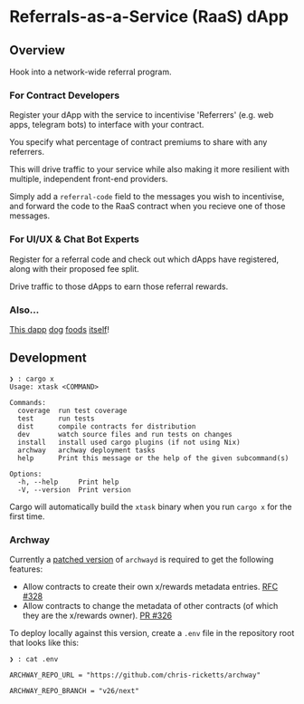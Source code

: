 # Referrals-as-a-Service (RaaS) dApp

## Overview

Hook into a network-wide referral program.

### For Contract Developers

Register your dApp with the service to incentivise 'Referrers' (e.g. web apps, telegram bots) to interface with your contract.

You specify what percentage of contract premiums to share with any referrers. 

This will drive traffic to your service while also making it more resilient with multiple, independent front-end providers.

Simply add a `referral-code` field to the messages you wish to incentivise, and forward the code to the RaaS contract when you recieve one of those messages. 

### For UI/UX & Chat Bot Experts

Register for a referral code and check out which dApps have registered, along with their proposed fee split. 

Drive traffic to those dApps to earn those referral rewards.

### Also...

[This dapp][1] [dog][2] [foods][3] [itself][4]!


## Development

```
❯ : cargo x
Usage: xtask <COMMAND>

Commands:
  coverage  run test coverage
  test      run tests
  dist      compile contracts for distribution
  dev       watch source files and run tests on changes
  install   install used cargo plugins (if not using Nix)
  archway   archway deployment tasks
  help      Print this message or the help of the given subcommand(s)

Options:
  -h, --help     Print help
  -V, --version  Print version
```

Cargo will automatically build the `xtask` binary when you run `cargo x` for the first time.

### Archway

Currently a [patched version][5] of `archwayd` is required to get the following features:
- Allow contracts to create their own x/rewards metadata entries. [RFC #328][6]
- Allow contracts to change the metadata of other contracts (of which they are the x/rewards owner). [PR #326][7]

To deploy locally against this version, create a `.env` file in the repository root that looks like this:

```
❯ : cat .env  

ARCHWAY_REPO_URL = "https://github.com/chris-ricketts/archway"

ARCHWAY_REPO_BRANCH = "v26/next"
```


[1]: https://github.com/v26-solutions/raas-dapp/blob/ab6878c33fbe1de87c0e181df39f7bde717cd32d/crates/cosmwasm/archway/drivers/hub.rs#L164 
[2]: https://github.com/v26-solutions/raas-dapp/blob/ab6878c33fbe1de87c0e181df39f7bde717cd32d/tests/referrals_archway_drivers/hub.rs#L112
[3]: https://github.com/v26-solutions/raas-dapp/blob/ab6878c33fbe1de87c0e181df39f7bde717cd32d/crates/cosmwasm/archway/drivers/hub.rs#L192
[4]: https://github.com/v26-solutions/raas-dapp/blob/ab6878c33fbe1de87c0e181df39f7bde717cd32d/tests/referrals_archway_drivers/hub.rs#L352
[5]: https://github.com/chris-ricketts/archway/tree/v26/next
[6]: https://github.com/archway-network/archway/issues/328
[7]: https://github.com/archway-network/archway/pull/326
